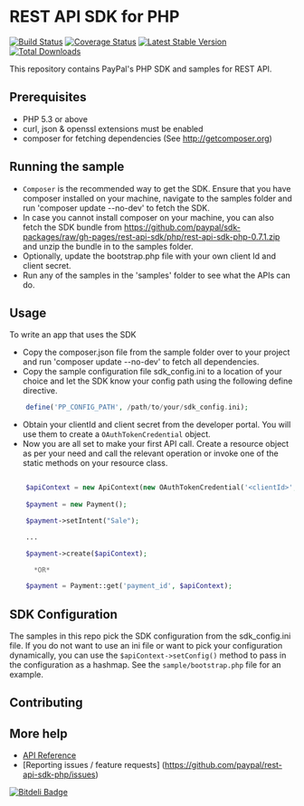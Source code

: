 # REST API SDK for PHP

[![Build Status](https://travis-ci.org/paypal/rest-api-sdk-php.png?branch=master)](https://travis-ci.org/paypal/rest-api-sdk-php) [![Coverage Status](https://coveralls.io/repos/paypal/rest-api-sdk-php/badge.png?branch=master)](https://coveralls.io/r/paypal/rest-api-sdk-php?branch=master) [![Latest Stable Version](https://poser.pugx.org/paypal/rest-api-sdk-php/v/stable.png)](https://packagist.org/packages/paypal/rest-api-sdk-php) [![Total Downloads](https://poser.pugx.org/paypal/rest-api-sdk-php/downloads.png)](https://packagist.org/packages/paypal/rest-api-sdk-php)

This repository contains PayPal's PHP SDK and samples for REST API.


## Prerequisites

   * PHP 5.3 or above
   * curl, json & openssl extensions must be enabled
   * composer for fetching dependencies (See http://getcomposer.org)



## Running the sample

   * `Composer` is the recommended way to get the SDK. Ensure that you have composer installed on your machine, navigate to the samples folder and run 'composer update --no-dev' to fetch the SDK.
   * In case you cannot install composer on your machine, you can also fetch the SDK bundle from https://github.com/paypal/sdk-packages/raw/gh-pages/rest-api-sdk/php/rest-api-sdk-php-0.7.1.zip and unzip the bundle in to the samples folder.
   * Optionally, update the bootstrap.php file with your own client Id and client secret.
   * Run any of the samples in the 'samples' folder to see what the APIs can do.
    
    
## Usage

To write an app that uses the SDK 

   * Copy the composer.json file from the sample folder over to your project and run 'composer update --no-dev' to fetch all dependencies.
   * Copy the sample configuration file sdk_config.ini to a location of your choice and let the SDK know your config path using the following define directive.

```php
    define('PP_CONFIG_PATH', /path/to/your/sdk_config.ini);
```
    
   * Obtain your clientId and client secret from the developer portal. You will use them to create a `OAuthTokenCredential` object.
   * Now you are all set to make your first API call. Create a resource object as per your need and call the relevant operation or invoke one of the static methods on your resource class.
    
```php

    $apiContext = new ApiContext(new OAuthTokenCredential('<clientId>', '<clientSecret>'));
		
    $payment = new Payment();

    $payment->setIntent("Sale");

    ...

    $payment->create($apiContext);

      *OR*

    $payment = Payment::get('payment_id', $apiContext);
```

## SDK Configuration

The samples in this repo pick the SDK configuration from the sdk_config.ini file. If you do not want to use an ini file or want to pick your configuration dynamically, you can use the `$apiContext->setConfig()` method to pass in the configuration as a hashmap. See the `sample/bootstrap.php` file for an example.
	

## Contributing

## More help

   * [API Reference](https://developer.paypal.com/webapps/developer/docs/api/)
   * [Reporting issues / feature requests] (https://github.com/paypal/rest-api-sdk-php/issues)
   
[![Bitdeli Badge](https://d2weczhvl823v0.cloudfront.net/paypal/rest-api-sample-app-php/trend.png)](https://bitdeli.com/free "Bitdeli Badge")
